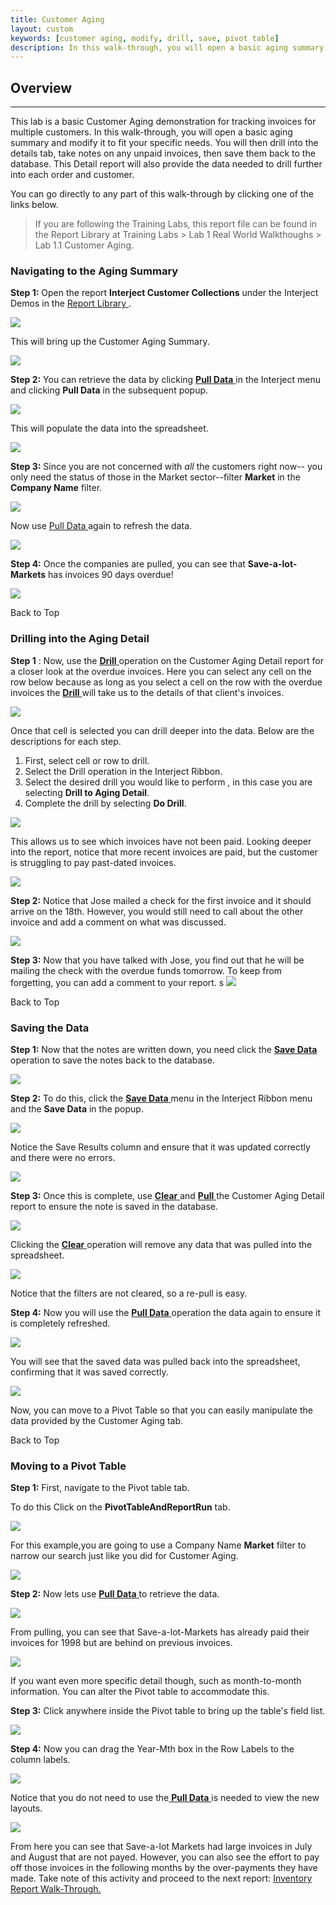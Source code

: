 ```yaml
---
title: Customer Aging
layout: custom
keywords: [customer aging, modify, drill, save, pivot table]
description: In this walk-through, you will open a basic aging summary and modify it to fit your specific needs. You will then drill into the details tab, take notes on any unpaid invoices, then save them back to the database.
---
```

##  **Overview**
---

This lab is a basic Customer Aging demonstration for tracking invoices for multiple customers. In this walk-through, you will open a basic aging summary and modify it to fit your specific needs. You will then drill into the details tab, take notes on any unpaid invoices, then save them back to the database. This Detail report will also provide the data needed to drill further into each order and customer. 

You can go directly to any part of this walk-through by clicking one of the links below.   

<blockquote class=lab_info>
  If you are following the Training Labs, this report file can be found in the Report Library at Training Labs > Lab 1 Real World Walkthoughs > Lab 1.1 Customer Aging.
</blockquote>

###  Navigating to the Aging Summary 

**Step 1:** Open the report **Interject Customer Collections** under the Interject Demos  in the [ Report Library ](/wAbout/Report-Library-Basics.html). 

![](/images/Walkthrough-CustAging/01.png)

This will bring up the Customer Aging Summary. 

![](/images/Walkthrough-CustAging/02.png)

**Step 2:** You can retrieve the data by clicking  [ **Pull Data** ](/wGetStarted/INTERJECT-Ribbon-Menu-Items_83689479.html#pull-data) in the Interject menu and clicking **Pull Data** in the subsequent popup. 

![](/images/Walkthrough-CustAging/03.png)

This will populate the data into the spreadsheet. 

![](/images/Walkthrough-CustAging/04.png)

**Step 3:** Since you are not concerned with _all_ the customers right now-- you only need the status of those in the Market sector--filter **Market** in the **Company Name** filter. 

![](/images/Walkthrough-CustAging/05.png)

Now use [ Pull Data ](/wGetStarted/INTERJECT-Ribbon-Menu-Items.html#pull-data) again to refresh the data. 

![](/images/Walkthrough-CustAging/06.png)

**Step 4:** Once the companies are pulled, you can see that **Save-a-lot-Markets** has invoices 90 days overdue! 

![](/images/Walkthrough-CustAging/07.png)

Back to Top 

###  Drilling into the Aging Detail 

**Step 1** : Now, use the [ **Drill** ](/wGetStarted/INTERJECT-Ribbon-Menu-Items.html#drill-on-data) operation  on the Customer Aging Detail report for a closer look at the overdue invoices. Here you can select any cell on the row below because as long as you select a cell on the row with the overdue invoices the [ **Drill** ](/wGetStarted/INTERJECT-Ribbon-Menu-Items.html#drill-on-data)will take us to the details of that client's invoices.  

![](/images/Walkthrough-CustAging/08.png)   

Once that cell is selected you can drill deeper into the data. Below are the descriptions for each step. 

  1. First, select cell or row to drill. 
  2. Select the Drill operation in the Interject Ribbon.  
  3. Select the desired drill you would like to perform , in this case you are selecting **Drill to Aging Detail**.
  4. Complete the drill by selecting **Do Drill**.

![](/images/Walkthrough-CustAging/09.png)   

This allows us to see which invoices have not been paid. Looking deeper into the report, notice that more recent invoices are paid, but the customer is struggling to pay past-dated invoices. 

![](/images/Walkthrough-CustAging/10.png)

**Step 2:** Notice that Jose mailed a check for the first invoice and it should arrive on the 18th. However, you would still need to call about the other invoice and add a comment on what was discussed. 

![](/images/Walkthrough-CustAging/11.png)

**Step 3:** Now that you have talked with Jose, you find out that he will be mailing the check with the overdue funds tomorrow. To keep from forgetting, you can add a comment to your report. 
s
![](/images/Walkthrough-CustAging/12.png)

Back to Top 

###  Saving the Data 

**Step 1:** Now that the notes are written down, you need click the [ **Save Data** ](/wGetStarted/INTERJECT-Ribbon-Menu-Items.html#save-data) operation to save the notes back to the database. 

![](/images/Walkthrough-CustAging/13.png)

**Step 2:** To do this, click the [ **Save Data** ](/wGetStarted/INTERJECT-Ribbon-Menu-Items.html#save-data) menu in the Interject Ribbon menu and the **Save Data** in the popup. 

![](/images/Walkthrough-CustAging/14.png)

Notice the Save Results column and ensure that it was updated correctly and there were no errors.   

![](/images/Walkthrough-CustAging/15.png)

**Step 3:** Once this is complete, use [ **Clear** ](/wGetStarted/INTERJECT-Ribbon-Menu-Items.html#pull-data) and [ **Pull** ](/wGetStarted/INTERJECT-Ribbon-Menu-Items.html#pull-data) the Customer Aging Detail report to ensure the note is saved in the database.    

![](/images/Walkthrough-CustAging/16.png)

Clicking the [ **Clear** ](/wGetStarted/INTERJECT-Ribbon-Menu-Items.html#pull-data) operation will remove any data that was pulled into the spreadsheet. 

![](/images/Walkthrough-CustAging/17.png)   

Notice that the filters are not cleared, so a re-pull is easy. 

**Step 4:** Now you will use the [ **Pull Data** ](/wGetStarted/INTERJECT-Ribbon-Menu-Items.html#pull-data) operation the data again to ensure it is completely refreshed. 

![](/images/Walkthrough-CustAging/18.png)

You will see that the saved data was pulled back into the spreadsheet, confirming that it was saved correctly. 

![](/images/Walkthrough-CustAging/19.png)

Now, you can move to a Pivot Table so that you can easily manipulate the data provided by the Customer Aging tab. 

Back to Top 

###  Moving to a Pivot Table 

**Step 1:** First, navigate to the Pivot table tab. 

To do this Click on the **PivotTableAndReportRun** tab. 

![](/images/Walkthrough-CustAging/20.png)
  
For this example,you are going to use a Company Name **Market** filter to narrow our search just like you did for Customer Aging. 

![](/images/Walkthrough-CustAging/21.png)   

**Step 2:** Now lets use [ **Pull Data** ](/wGetStarted/INTERJECT-Ribbon-Menu-Items.html#pull-data) to retrieve the data. 

![](/images/Walkthrough-CustAging/22.png)

From pulling, you can see that Save-a-lot-Markets has already paid their invoices for 1998 but are behind on previous invoices. 

![](/images/Walkthrough-CustAging/23.png)

If you want even more specific detail though, such as month-to-month information. You can alter the Pivot table to accommodate this. 

**Step 3:** Click anywhere inside the Pivot table to bring up the table's field list. 

![](/images/Walkthrough-CustAging/24.png)   

**Step 4:** Now you can drag the Year-Mth box in the Row Labels to the column labels. 

![](/images/Walkthrough-CustAging/25.gif)

Notice that you do not need to use the[ **Pull Data** ](/wGetStarted/INTERJECT-Ribbon-Menu-Items.html#pull-data) is needed to view the new layouts. 

![](/images/Walkthrough-CustAging/26.png)

From here you can see that Save-a-lot Markets had large invoices in July and August that are not payed. However, you can also see the effort to pay off those invoices in the following months by the over-payments they have made.  Take note of this activity and proceed to the next report: [ Inventory Report Walk-Through. ](/wAbout/Inventory-Reports.html)


  

